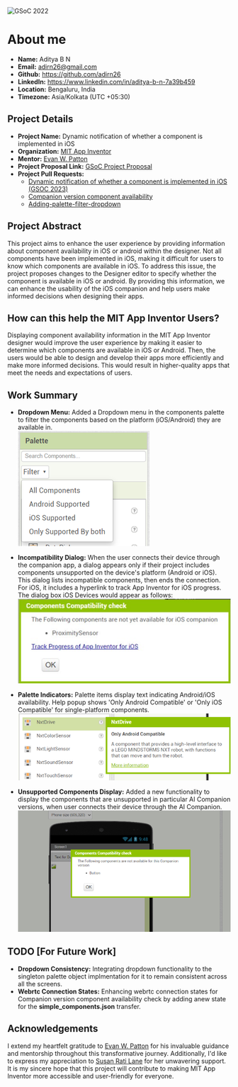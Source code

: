 ![GSoC 2022](https://summerofcode.withgoogle.com/assets/media/logo.svg)

# About me
- **Name:** Aditya B N
- **Email:** adirn26@gmail.com
- **Github:** https://github.com/adirn26
- **LinkedIn:** https://www.linkedin.com/in/aditya-b-n-7a39b459
- **Location:** Bengaluru, India
- **Timezone:** Asia/Kolkata (UTC +05:30)



## Project Details
- **Project Name:** Dynamic notification of whether a component is implemented in iOS
- **Organization:** [MIT App Inventor](https://github.com/mit-cml)
- **Mentor:** [Evan W. Patton](https://github.com/ewpatton)
- **Project Proposal Link:** [GSoC Project Proposal](https://docs.google.com/document/d/1oFaH2ULEED19wcx4171plxiXtfctRgV0-FU4EkjEIz8/edit?usp=sharing)
- **Project Pull Requests:** 
    - [Dynamic notification of whether a component is implemented in iOS (GSOC 2023)](https://github.com/mit-cml/appinventor-sources/pull/2901)
    - [Companion version component availability](https://github.com/mit-cml/appinventor-sources/pull/2956)
    - [Adding-palette-filter-dropdown](https://github.com/ewpatton/appinventor-sources/pull/15)


## Project Abstract
This project aims to enhance the user experience by providing information about component availability in iOS or android within the designer. Not all components have been implemented in iOS, making it difficult for users to know which components are available in iOS. To address this issue, the project proposes changes to the Designer editor to specify whether the component is available in iOS or android. By providing this information, we can enhance the usability of the iOS companion and help users make informed decisions when designing their apps.

## How can this help the MIT App Inventor Users?
Displaying component availability information in the MIT App Inventor designer would improve the user experience by making it easier to determine which components are available in iOS or Android. Then, the users would be able to design and develop their apps more efficiently and make more informed decisions. This would result in higher-quality apps that meet the needs and expectations of users.

## Work Summary

- **Dropdown Menu:** Added a Dropdown menu in the components palette to filter the components based on the platform (iOS/Android) they are available in.  
![Alt text](image.png)

- **Incompatibility Dialog:** When the user connects their device through the companion app, a dialog appears only if their project includes components unsupported on the device's platform (Android or iOS). This dialog lists incompatible components, then ends the connection. For iOS, it includes a hyperlink to track App Inventor for iOS progress.  
The dialog box iOS Devices would appear as follows:    
![Alt text](image-3.png)

- **Palette Indicators:** Palette items display text indicating Android/iOS availability. Help popup shows 'Only Android Compatible' or 'Only iOS Compatible' for single-platform components.  
![Alt text](image-1.png)

- **Unsupported Components Display:** Added a new functionality to display the components that are unsupported in particular AI Companion versions, when user connects their device through the AI Companion.
  <img src="image-2.png" alt="drawing" width="600"/>

## TODO [For Future Work]
- **Dropdown Consistency:** Integrating dropdown functionality to the singleton palette object implmentation for it to remain consistent across all the screens.
- **Webrtc Connection States:** Enhancing webrtc connection states for Companion version component availability check by adding anew state for the **simple_components.json** transfer.

## Acknowledgements

I extend my heartfelt gratitude to [Evan W. Patton](https://github.com/ewpatton) for his invaluable guidance and mentorship throughout this transformative journey. Additionally, I'd like to express my appreciation to  [Susan Rati Lane](https://github.com/SusanRatiLane) for her unwavering support. It is my sincere hope that this project will contribute to making MIT App Inventor more accessible and user-friendly for everyone. 

## 
